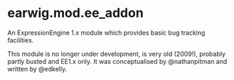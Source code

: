 # earwig.mod.ee_addon
An ExpressionEngine 1.x module which provides basic bug tracking facilities.

This module is no longer under development, is very old (2009!), probably partly busted and EE1.x only. It was conceptualised by @nathanpitman and written by @edkelly.
